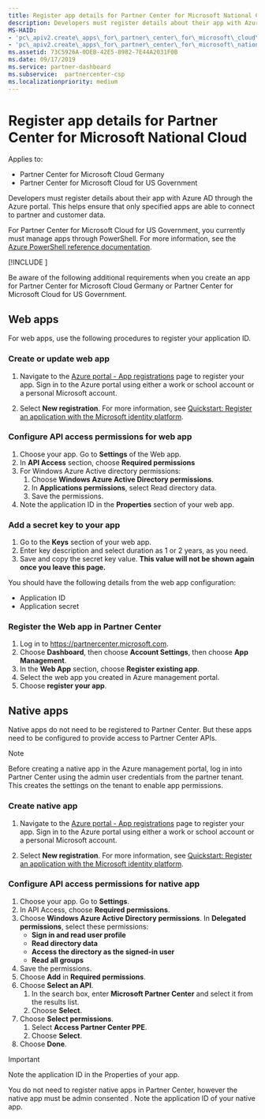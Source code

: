 ```yaml
---
title: Register app details for Partner Center for Microsoft National Cloud
description: Developers must register details about their app with Azure AD through the Azure portal. This helps ensure that only specified apps are able to connect to partner and customer data.
MS-HAID:
- 'pc\_apiv2.create\_apps\_for\_partner\_center\_for\_microsoft\_cloud\_germany'
- 'pc\_apiv2.create\_apps\_for\_partner\_center\_for\_microsoft\_national\_clouds'
ms.assetid: 73C5926A-0DEB-42E5-8982-7E44A2031F0B
ms.date: 09/17/2019
ms.service: partner-dashboard
ms.subservice:  partnercenter-csp
ms.localizationpriority: medium
---
```


# Register app details for Partner Center for Microsoft National Cloud

Applies to:

- Partner Center for Microsoft Cloud Germany
- Partner Center for Microsoft Cloud for US Government

Developers must register details about their app with Azure AD through the Azure portal. This helps ensure that only specified apps are able to connect to partner and customer data.

For Partner Center for Microsoft Cloud for US Government, you currently must manage apps through PowerShell. For more information, see the [Azure PowerShell reference documentation](https://docs.microsoft.com/powershell/module/Azuread/?view=azureadps-2.0#applications).

[!INCLUDE [<Partner Center PowerShell module support details>](<../includes/powershell-module-support.md>)]

Be aware of the following additional requirements when you create an app for Partner Center for Microsoft Cloud Germany or Partner Center for Microsoft Cloud for US Government.

## Web apps

For web apps, use the following procedures to register your application ID.

### Create or update web app

1. Navigate to the [Azure portal - App registrations](https://go.microsoft.com/fwlink/?linkid=2083908) page to register your app. Sign in to the Azure portal using either a work or school account or a personal Microsoft account.

2. Select **New registration**. For more information, see [Quickstart: Register an application with the Microsoft identity platform](https://docs.microsoft.com/azure/active-directory/develop/quickstart-register-app).

### Configure API access permissions for web app

1. Choose your app. Go to **Settings** of the Web app.
2. In **API Access** section, choose **Required permissions**
3. For Windows Azure Active directory permissions:
    1. Choose **Windows Azure Active Directory permissions**.
    2. In **Applications permissions**, select Read directory data.
    3. Save the permissions.
4. Note the application ID in the **Properties** section of your web app.

### Add a secret key to your app

1. Go to the **Keys** section of your web app.
2. Enter key description and select duration as 1 or 2 years, as you need.
3. Save and copy the secret key value. **This value will not be shown again once you leave this page.**

You should have the following details from the web app configuration:

- Application ID
- Application secret

### Register the Web app in Partner Center

1. Log in to <https://partnercenter.microsoft.com>.
2. Choose **Dashboard**, then choose **Account Settings**, then choose **App Management**.
3. In the **Web App** section, choose **Register existing app**.
4. Select the web app you created in Azure management portal.
5. Choose **register your app**.

## Native apps

Native apps do not need to be registered to Partner Center. But these apps need to be configured to provide access to Partner Center APIs.

>[!NOTE]
>Before creating a native app in the Azure management portal, log in into Partner Center using the admin user credentials from the partner tenant. This creates the settings on the tenant to enable app permissions.

### Create native app

1. Navigate to the [Azure portal - App registrations](https://go.microsoft.com/fwlink/?linkid=2083908) page to register your app. Sign in to the Azure portal using either a work or school account or a personal Microsoft account.

2. Select **New registration**. For more information, see [Quickstart: Register an application with the Microsoft identity platform](https://docs.microsoft.com/azure/active-directory/develop/quickstart-register-app).

### Configure API access permissions for native app

1. Choose your app. Go to **Settings**.
2. In API Access, choose **Required permissions**.
3. Choose **Windows Azure Active Directory permissions**. In **Delegated permissions**, select these permissions:
    - **Sign in and read user profile**
    - **Read directory data**
    - **Access the directory as the signed-in user**
    - **Read all groups**
4. Save the permissions.
5. Choose **Add** in **Required permissions**.
6. Choose **Select an API**.
    1. In the search box, enter **Microsoft Partner Center** and select it from the results list.
    2. Choose **Select**.
7. Choose **Select permissions**.
    1. Select **Access Partner Center PPE**.
    2. Choose **Select**.
8. Choose **Done**.

>[!IMPORTANT]
> Note the application ID in the Properties of your app.

You do not need to register native apps in Partner Center, however the native app must be admin consented . Note the application ID of your native app.